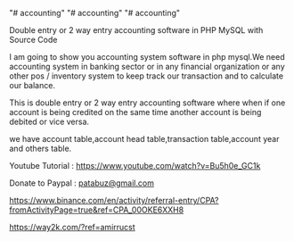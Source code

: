"# accounting" 
"# accounting" 
"# accounting" 

Double entry or 2 way entry accounting software  in PHP MySQL with Source Code

I am going to show you accounting system software in php mysql.We need accounting system in banking sector or in any financial organization or any other pos / inventory system to keep track our transaction and to calculate our balance.

This is double entry or 2 way entry  accounting software where when if one account is being credited on the same time another account is being debited or vice versa.

we have account table,account head table,transaction table,account year and others table.

Youtube Tutorial : https://www.youtube.com/watch?v=Bu5h0e_GC1k

Donate to Paypal : patabuz@gmail.com

https://www.binance.com/en/activity/referral-entry/CPA?fromActivityPage=true&ref=CPA_00OKE6XXH8


https://way2k.com/?ref=amirrucst
